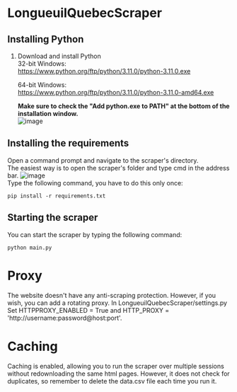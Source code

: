 # LongueuilQuebecScraper

## Installing Python
1) Download and install Python<br/>
	32-bit Windows:<br/>
	https://www.python.org/ftp/python/3.11.0/python-3.11.0.exe<br/>
	
	64-bit Windows:<br/>
	https://www.python.org/ftp/python/3.11.0/python-3.11.0-amd64.exe<br/>
	
	**Make sure to check the "Add python.exe to PATH" at the bottom of the installation window.**<br/>
	![image](https://drive.google.com/uc?export=view&id=1CqbfL0qezreCyh4GvQTOmwwILhPlwWnO)

## Installing the requirements
Open a command prompt and navigate to the scraper's directory.<br/> 
The easiest way is to open the scraper's folder and type cmd in the address bar.
![image](https://drive.google.com/uc?export=view&id=1MdOWMetTcP7cNo0YC9ZyLTFTU9fdEav1)
<br/>
Type the following command, you have to do this only once:<br/>
```
pip install -r requirements.txt
```

## Starting the scraper
You can start the scraper by typing the following command:<br/>
```
python main.py
```

# Proxy

The website doesn't have any anti-scraping protection. 
However, if you wish, you can add a rotating proxy.
In LongueuilQuebecScraper/settings.py
Set HTTPPROXY_ENABLED = True and HTTP_PROXY = 'http://username:password@host:port'.

# Caching

Caching is enabled, allowing you to run the scraper over multiple sessions without redownloading the same html pages.
However, it does not check for duplicates, so remember to delete the data.csv file each time you run it.
